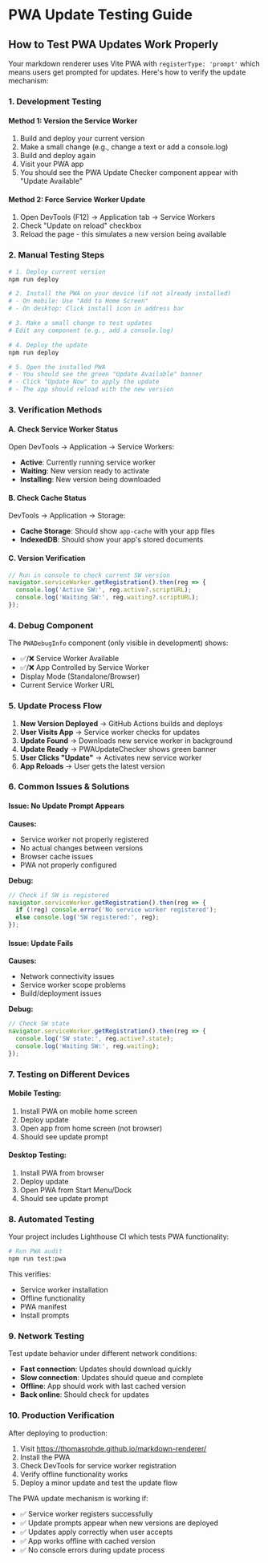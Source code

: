 # PWA Update Testing Guide

## How to Test PWA Updates Work Properly

Your markdown renderer uses Vite PWA with `registerType: 'prompt'` which means users get prompted for updates. Here's how to verify the update mechanism:

### 1. **Development Testing**

#### Method 1: Version the Service Worker
1. Build and deploy your current version
2. Make a small change (e.g., change a text or add a console.log)
3. Build and deploy again
4. Visit your PWA app
5. You should see the PWA Update Checker component appear with "Update Available"

#### Method 2: Force Service Worker Update
1. Open DevTools (F12) → Application tab → Service Workers
2. Check "Update on reload" checkbox
3. Reload the page - this simulates a new version being available

### 2. **Manual Testing Steps**

```bash
# 1. Deploy current version
npm run deploy

# 2. Install the PWA on your device (if not already installed)
# - On mobile: Use "Add to Home Screen"
# - On desktop: Click install icon in address bar

# 3. Make a small change to test updates
# Edit any component (e.g., add a console.log)

# 4. Deploy the update
npm run deploy

# 5. Open the installed PWA
# - You should see the green "Update Available" banner
# - Click "Update Now" to apply the update
# - The app should reload with the new version
```

### 3. **Verification Methods**

#### A. Check Service Worker Status
Open DevTools → Application → Service Workers:
- **Active**: Currently running service worker
- **Waiting**: New version ready to activate
- **Installing**: New version being downloaded

#### B. Check Cache Status
DevTools → Application → Storage:
- **Cache Storage**: Should show `app-cache` with your app files
- **IndexedDB**: Should show your app's stored documents

#### C. Version Verification
```javascript
// Run in console to check current SW version
navigator.serviceWorker.getRegistration().then(reg => {
  console.log('Active SW:', reg.active?.scriptURL);
  console.log('Waiting SW:', reg.waiting?.scriptURL);
});
```

### 4. **Debug Component**

The `PWADebugInfo` component (only visible in development) shows:
- ✅/❌ Service Worker Available
- ✅/❌ App Controlled by Service Worker  
- Display Mode (Standalone/Browser)
- Current Service Worker URL

### 5. **Update Process Flow**

1. **New Version Deployed** → GitHub Actions builds and deploys
2. **User Visits App** → Service worker checks for updates
3. **Update Found** → Downloads new service worker in background
4. **Update Ready** → PWAUpdateChecker shows green banner
5. **User Clicks "Update"** → Activates new service worker
6. **App Reloads** → User gets the latest version

### 6. **Common Issues & Solutions**

#### Issue: No Update Prompt Appears
**Causes:**
- Service worker not properly registered
- No actual changes between versions
- Browser cache issues
- PWA not properly configured

**Debug:**
```javascript
// Check if SW is registered
navigator.serviceWorker.getRegistration().then(reg => {
  if (!reg) console.error('No service worker registered');
  else console.log('SW registered:', reg);
});
```

#### Issue: Update Fails
**Causes:**
- Network connectivity issues
- Service worker scope problems
- Build/deployment issues

**Debug:**
```javascript
// Check SW state
navigator.serviceWorker.getRegistration().then(reg => {
  console.log('SW state:', reg.active?.state);
  console.log('Waiting SW:', reg.waiting);
});
```

### 7. **Testing on Different Devices**

#### Mobile Testing:
1. Install PWA on mobile home screen
2. Deploy update
3. Open app from home screen (not browser)
4. Should see update prompt

#### Desktop Testing:
1. Install PWA from browser
2. Deploy update  
3. Open PWA from Start Menu/Dock
4. Should see update prompt

### 8. **Automated Testing**

Your project includes Lighthouse CI which tests PWA functionality:

```bash
# Run PWA audit
npm run test:pwa
```

This verifies:
- Service worker installation
- Offline functionality
- PWA manifest
- Install prompts

### 9. **Network Testing**

Test update behavior under different network conditions:
- **Fast connection**: Updates should download quickly
- **Slow connection**: Updates should queue and complete
- **Offline**: App should work with last cached version
- **Back online**: Should check for updates

### 10. **Production Verification**

After deploying to production:
1. Visit https://thomasrohde.github.io/markdown-renderer/
2. Install the PWA
3. Check DevTools for service worker registration
4. Verify offline functionality works
5. Deploy a minor update and test the update flow

The PWA update mechanism is working if:
- ✅ Service worker registers successfully
- ✅ Update prompts appear when new versions are deployed
- ✅ Updates apply correctly when user accepts
- ✅ App works offline with cached version
- ✅ No console errors during update process
